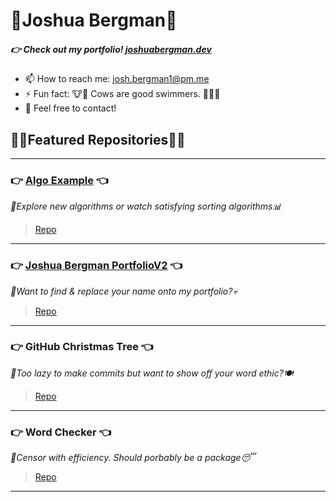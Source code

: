 # 🐂Joshua Bergman🐃
##### 👉 Check out my portfolio! [joshuabergman.dev](https://joshuabergman.dev)

- 📫 How to reach me: josh.bergman1@pm.me
- ⚡ Fun fact: 🐮🐂 Cows are good swimmers. 🏊‍♂️🐄
- 💬 Feel free to contact!

## 🦜🌴Featured Repositories🌴🦩

---
### 👉 [Algo Example](https://algoexample.com) 👈
*🔎Explore new algorithms or watch satisfying sorting algorithms📊*
>[Repo](https://github.com/JoshBergman/Algorithms-Explained)
---
### 👉 [Joshua Bergman PortfolioV2](https://joshuabergman.dev) 👈
*👀Want to find & replace your name onto my portfolio?💀* 
>[Repo](https://github.com/JoshBergman/Portfolio-v2)
---
### 👉 GitHub Christmas Tree 👈
*🥸Too lazy to make commits but want to show off your word ethic?🍽*
>[Repo](https://github.com/JoshBergman/GitHub-Christmas-Tree)
---
### 👉 Word Checker 👈
*🥱Censor with efficiency. Should porbably be a package😴*
>[Repo](https://github.com/JoshBergman/WordChecker)
---

<!--
**JoshBergman/JoshBergman** is a ✨ _special_ ✨ repository because its `README.md` (this file) appears on your GitHub profile.

Here are some ideas to get you started:

- 🔭 I’m currently working on ...
- 🌱 I’m currently learning ...
- 👯 I’m looking to collaborate on ...
- 🤔 I’m looking for help with ...
- 💬 Ask me about ...
- 📫 How to reach me: ...
- 😄 Pronouns: ...
- ⚡ Fun fact: ...
-->
